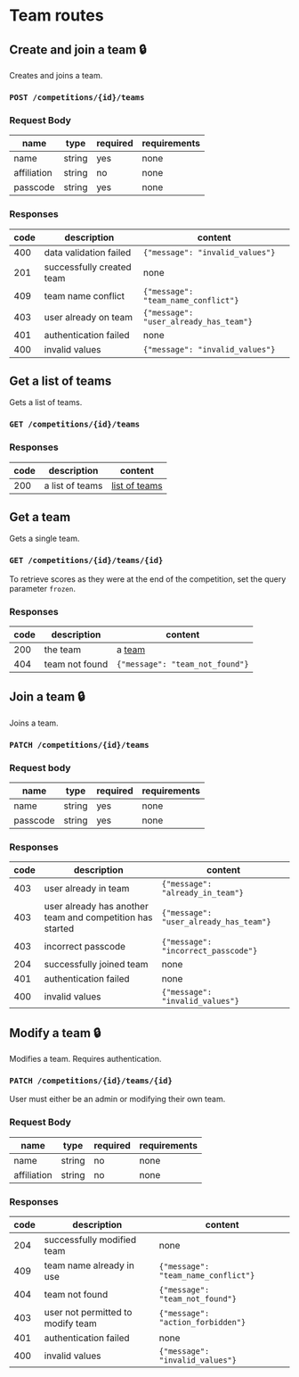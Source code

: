 # Team routes

## Create and join a team :lock:

Creates and joins a team.

### `POST /competitions/{id}/teams`

### Request Body

| name        | type   | required | requirements |
| ----------- | ------ | -------- | ------------ |
| name        | string | yes      | none         |
| affiliation | string | no       | none         |
| passcode    | string | yes      | none         |

### Responses

| code | description               | content                                |
| ---- | ------------------------- | -------------------------------------- |
| 400  | data validation failed    | `{"message": "invalid_values"}`        |
| 201  | successfully created team | none                                   |
| 409  | team name conflict        | `{"message": "team_name_conflict"}`    |
| 403  | user already on team      | `{"message": "user_already_has_team"}` |
| 401  | authentication failed     | none                                   |
| 400  | invalid values            | `{"message": "invalid_values"}`        |

## Get a list of teams

Gets a list of teams.

### `GET /competitions/{id}/teams`

### Responses

| code | description     | content                             |
| ---- | --------------- | ----------------------------------- |
| 200  | a list of teams | [list of teams](index.md#team-list) |

## Get a team

Gets a single team.

### `GET /competitions/{id}/teams/{id}`

To retrieve scores as they were at the end of the competition, set the query parameter `frozen`.

### Responses

| code | description    | content                         |
| ---- | -------------- | ------------------------------- |
| 200  | the team       | a [team](index.md#team)         |
| 404  | team not found | `{"message": "team_not_found"}` |

## Join a team :lock:

Joins a team.

### `PATCH /competitions/{id}/teams`

### Request body

| name     | type   | required | requirements |
| -------- | ------ | -------- | ------------ |
| name     | string | yes      | none         |
| passcode | string | yes      | none         |

### Responses

| code | description                                               | content                                |
| ---- | --------------------------------------------------------- | -------------------------------------- |
| 403  | user already in team                                      | `{"message": "already_in_team"}`       |
| 403  | user already has another team and competition has started | `{"message": "user_already_has_team"}` |
| 403  | incorrect passcode                                        | `{"message": "incorrect_passcode"}`    |
| 204  | successfully joined team                                  | none                                   |
| 401  | authentication failed                                     | none                                   |
| 400  | invalid values                                            | `{"message": "invalid_values"}`        |

## Modify a team :lock:

Modifies a team. Requires authentication.

### `PATCH /competitions/{id}/teams/{id}`

User must either be an admin or modifying their own team.

### Request Body

| name        | type   | required | requirements |
| ----------- | ------ | -------- | ------------ |
| name        | string | no       | none         |
| affiliation | string | no       | none         |

### Responses

| code | description                       | content                             |
| ---- | --------------------------------- | ----------------------------------- |
| 204  | successfully modified team        | none                                |
| 409  | team name already in use          | `{"message": "team_name_conflict"}` |
| 404  | team not found                    | `{"message": "team_not_found"}`     |
| 403  | user not permitted to modify team | `{"message": "action_forbidden"}`   |
| 401  | authentication failed             | none                                |
| 400  | invalid values                    | `{"message": "invalid_values"}`     |

